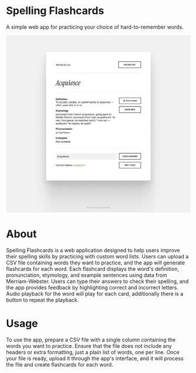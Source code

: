 # Spelling Flashcards
A simple web app for practicing your choice of hard-to-remember words.

![Screenshot](jaromdesign.github.io_spelling-flashcards_.png)

# About
Spelling Flashcards is a web application designed to help users improve their spelling skills by practicing with custom word lists. Users can upload a CSV file containing words they want to practice, and the app will generate flashcards for each word. Each flashcard displays the word's definition, pronunciation, etymology, and example sentences using data from Merriam-Webster. Users can type their answers to check their spelling, and the app provides feedback by highlighting correct and incorrect letters. Audio playback for the word will play for each card, additionally there is a button to repeat the playback.

# Usage
To use the app, prepare a CSV file with a single column containing the words you want to practice. Ensure that the file does not include any headers or extra formatting, just a plain list of words, one per line. Once your file is ready, upload it through the app's interface, and it will process the file and create flashcards for each word.